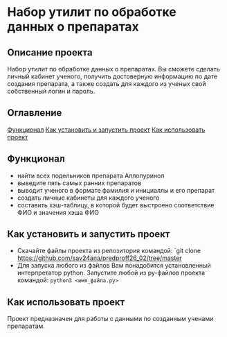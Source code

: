 # Набор утилит по обработке данных о препаратах

## Описание проекта
Набор утилит по обработке данных о препаратах. Вы сможете сделать личный кабинет ученого, получить
достоверную информацию по дате создания препарата, а также создать для каждого из ученых свой собственный логин и
пароль.

## Оглавление
[Функционал](#функционал)
[Как установить и запустить проект](#как-установить-и-запустить-проект)
[Как использовать проект](#как-использовать-проект)

## Функционал
- найти всех подельников препарата Аллопуринол
- выведите пять самых ранних препаратов
- выводит ученого в формате фамилия и инициаллы и его препарат
- создать личные кабинеты для каждого ученого
- составить хэш-таблицу, в которой будет выстроено соответствие ФИО и значения хэша ФИО

## Как установить и запустить проект
- Скачайте файлы проекта из репозитория командой:
`git clone https://github.com/sav24ana/predproff26_02/tree/master
- Для запуска любого из файлов Вам понадобится установленный интерпретатор python.
Запустите любой из py-файлов проекта командой:
`python3 <имя_файла.py>`
## Как использовать проект
Проект предназначен для работы с данными по созданным ученами препаратам.

